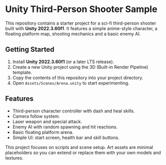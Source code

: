 # Unity Third-Person Shooter Sample

This repository contains a starter project for a sci-fi third-person shooter built with **Unity 2022.3.60f1**. It features a simple anime-style character, a floating platform map, shooting mechanics and a basic enemy AI.

## Getting Started

1. Install **Unity 2022.3.60f1** (or a later LTS release).
2. Create a new Unity project using the 3D (Built-in Render Pipeline) template.
3. Copy the contents of this repository into your project directory.
4. Open `Assets/Scenes/Arena.unity` to start experimenting.

## Features

- Third-person character controller with dash and heal skills.
- Camera follow system.
- Laser weapon and special attack.
- Enemy AI with random spawning and hit reactions.
- Basic floating platform arena.
- Simple UI: start screen, health bar and skill buttons.

This project focuses on scripts and scene setup. Art assets are minimal placeholders so you can extend or replace them with your own models and textures.


